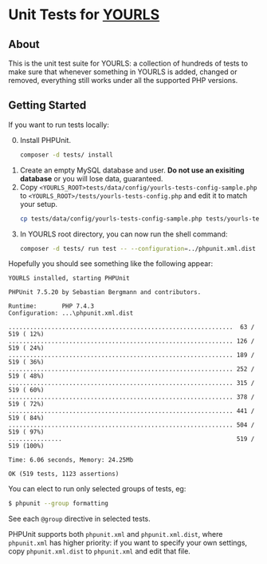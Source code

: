 # Unit Tests for [YOURLS](https://github.com/YOURLS/YOURLS/)

## About

This is the unit test suite for YOURLS: a collection of hundreds of tests to make sure that whenever something in YOURLS is added, changed or removed, everything still works under all the supported PHP versions.

## Getting Started

If you want to run tests locally:

0. Install PHPUnit.
   ```bash
   composer -d tests/ install
   ```
1. Create an empty MySQL database and user. **Do not use an exisiting database** or you will lose data, guaranteed.
3. Copy `<YOURLS_ROOT>tests/data/config/yourls-tests-config-sample.php` to `<YOURLS_ROOT>/tests/yourls-tests-config.php` and edit it to match your setup.
   ```bash
   cp tests/data/config/yourls-tests-config-sample.php tests/yourls-tests-config.php
   ```
4. In YOURLS root directory, you can now run the shell command:
   ```bash
   composer -d tests/ run test -- --configuration=../phpunit.xml.dist ..
   ```

Hopefully you should see something like the following appear:

```
YOURLS installed, starting PHPUnit

PHPUnit 7.5.20 by Sebastian Bergmann and contributors.

Runtime:       PHP 7.4.3
Configuration: ...\phpunit.xml.dist

...............................................................  63 / 519 ( 12%)
............................................................... 126 / 519 ( 24%)
............................................................... 189 / 519 ( 36%)
............................................................... 252 / 519 ( 48%)
............................................................... 315 / 519 ( 60%)
............................................................... 378 / 519 ( 72%)
............................................................... 441 / 519 ( 84%)
............................................................... 504 / 519 ( 97%)
...............                                                 519 / 519 (100%)

Time: 6.06 seconds, Memory: 24.25Mb

OK (519 tests, 1123 assertions)
```

You can elect to run only selected groups of tests, eg:

```bash
$ phpunit --group formatting
```

See each `@group` directive in selected tests.

PHPUnit supports both `phpunit.xml` and `phpunit.xml.dist`, where `phpunit.xml` has higher priority:
if you want to specify your own settings, copy `phpunit.xml.dist` to `phpunit.xml` and edit that file.
